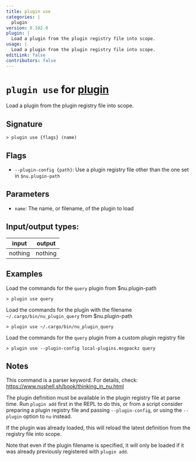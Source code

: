 ```yaml
---
title: plugin use
categories: |
  plugin
version: 0.102.0
plugin: |
  Load a plugin from the plugin registry file into scope.
usage: |
  Load a plugin from the plugin registry file into scope.
editLink: false
contributors: false
---
```

<!-- This file is automatically generated. Please edit the command in https://github.com/nushell/nushell instead. -->

# `plugin use` for [plugin](/commands/categories/plugin.md)

<div class='command-title'>Load a plugin from the plugin registry file into scope.</div>

## Signature

```> plugin use {flags} (name)```

## Flags

 -  `--plugin-config {path}`: Use a plugin registry file other than the one set in `$nu.plugin-path`

## Parameters

 -  `name`: The name, or filename, of the plugin to load


## Input/output types:

| input   | output  |
| ------- | ------- |
| nothing | nothing |

## Examples

Load the commands for the `query` plugin from $nu.plugin-path
```nu
> plugin use query

```

Load the commands for the plugin with the filename `~/.cargo/bin/nu_plugin_query` from $nu.plugin-path
```nu
> plugin use ~/.cargo/bin/nu_plugin_query

```

Load the commands for the `query` plugin from a custom plugin registry file
```nu
> plugin use --plugin-config local-plugins.msgpackz query

```

## Notes
This command is a parser keyword. For details, check:
  https://www.nushell.sh/book/thinking_in_nu.html

The plugin definition must be available in the plugin registry file at parse
time. Run `plugin add` first in the REPL to do this, or from a script consider
preparing a plugin registry file and passing `--plugin-config`, or using the
`--plugin` option to `nu` instead.

If the plugin was already loaded, this will reload the latest definition from
the registry file into scope.

Note that even if the plugin filename is specified, it will only be loaded if
it was already previously registered with `plugin add`.